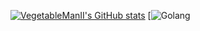 [![VegetableManII's GitHub stats](https://github-readme-stats.vercel.app/api?username=VegetableManII&count_private=true&show_icons=true&theme=vue-dark)](https://github.com/anuraghazra/github-readme-stats)
[![Golang](https://github-readme-stats.vercel.app/api/pin/？username=VegetableManII&repo=Summary]（https://github.com/anuraghazra/github-自述数据)
